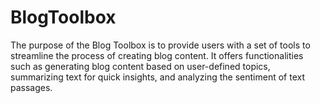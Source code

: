 # BlogToolbox
The purpose of the Blog Toolbox is to provide users with a set of tools to streamline the process of creating blog content. It offers functionalities such as generating blog content based on user-defined topics, summarizing text for quick insights, and analyzing the sentiment of text passages. 
